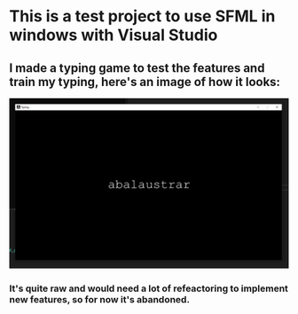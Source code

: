 # This is a test project to use SFML in windows with Visual Studio

## I made a typing game to test the features and train my typing, here's an image of how it looks:

![Demo image](demo.png)

### It's quite raw and would need a lot of refeactoring to implement new features, so for now it's abandoned.
